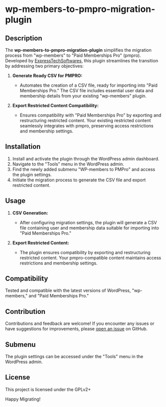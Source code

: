 
# wp-members-to-pmpro-migration-plugin

## Description

The **wp-members-to-pmpro-migration-plugin** simplifies the migration process from "wp-members" to "Paid Memberships Pro" (pmpro). Developed by [ExpressTechSoftwares](https://github.com/expressTechSoftwares), this plugin streamlines the transition by addressing two primary objectives:

1. **Generate Ready CSV for PMPRO:**
   - Automates the creation of a CSV file, ready for importing into "Paid Memberships Pro." The CSV file includes essential user data and membership details from your existing "wp-members" plugin.

2. **Export Restricted Content Compatibility:**
   - Ensures compatibility with "Paid Memberships Pro" by exporting and restructuring restricted content. Your existing restricted content seamlessly integrates with pmpro, preserving access restrictions and membership settings.

## Installation

1. Install and activate the plugin through the WordPress admin dashboard.
2. Navigate to the "Tools" menu in the WordPress admin.
3. Find the newly added submenu "WP-members to PMPro" and access the plugin settings.
4. Initiate the migration process to generate the CSV file and export restricted content.

## Usage

1. **CSV Generation:**
   - After configuring migration settings, the plugin will generate a CSV file containing user and membership data suitable for importing into "Paid Memberships Pro."

2. **Export Restricted Content:**
   - The plugin ensures compatibility by exporting and restructuring restricted content. Your pmpro-compatible content maintains access restrictions and membership settings.

## Compatibility

Tested and compatible with the latest versions of WordPress, "wp-members," and "Paid Memberships Pro."

## Contribution

Contributions and feedback are welcome! If you encounter any issues or have suggestions for improvements, please [open an issue](https://github.com/ravisoni6262/ets-wpmembers-to-pmpro/issues) on GitHub.

## Submenu

The plugin settings can be accessed under the "Tools" menu in the WordPress admin.

## License

This project is licensed under the GPLv2+

Happy Migrating!
